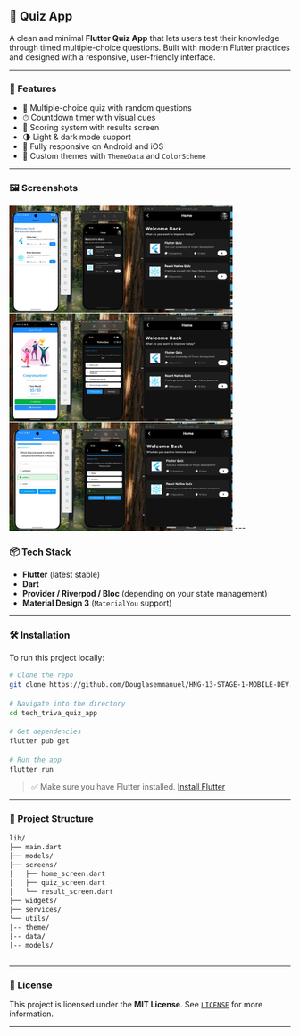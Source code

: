 

## 📱 Quiz App

A clean and minimal **Flutter Quiz App** that lets users test their knowledge through timed multiple-choice questions. Built with modern Flutter practices and designed with a responsive, user-friendly interface.


---

### 🚀 Features

* 🧠 Multiple-choice quiz with random questions
* ⏱ Countdown timer with visual cues
* 🎯 Scoring system with results screen
* 🌗 Light & dark mode support
* 📱 Fully responsive on Android and iOS
* 🎨 Custom themes with `ThemeData` and `ColorScheme`

---

### 🖼 Screenshots

<img src="assets/images/startquiz.jpeg" alt="Main Screen" width="400"/>
<img src="assets/images/finish.jpeg" alt="Finish Quiz" width="400"/>

<img src="assets/images/answer.jpeg" alt="Quiz Answer" width="400"/>
---

### 📦 Tech Stack

* **Flutter** (latest stable)
* **Dart**
* **Provider / Riverpod / Bloc** (depending on your state management)
* **Material Design 3** (`MaterialYou` support)

---

### 🛠 Installation

To run this project locally:

```bash
# Clone the repo
git clone https://github.com/Douglasemmanuel/HNG-13-STAGE-1-MOBILE-DEV.git

# Navigate into the directory
cd tech_triva_quiz_app

# Get dependencies
flutter pub get

# Run the app
flutter run
```

> ✅ Make sure you have Flutter installed. [Install Flutter](https://docs.flutter.dev/get-started/install)

---

### 📁 Project Structure

```
lib/
├── main.dart
├── models/
├── screens/
│   ├── home_screen.dart
│   ├── quiz_screen.dart
│   └── result_screen.dart
├── widgets/
├── services/
└── utils/
|-- theme/
|-- data/
|-- models/


```

---


### 📃 License

This project is licensed under the **MIT License**.
See [`LICENSE`](LICENSE) for more information.

---

